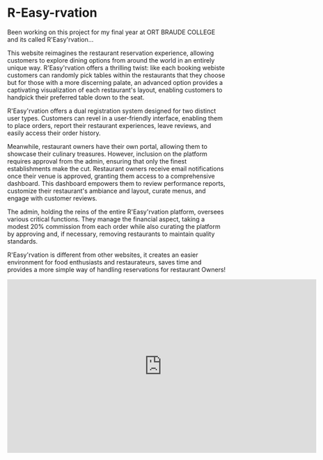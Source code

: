 # R-Easy-rvation
Been working on this project for my final year at ORT BRAUDE COLLEGE and its called R'Easy'rvation...

This website reimagines the restaurant reservation experience, allowing customers to explore dining options from around the world in an entirely unique way. R'Easy'rvation offers a thrilling twist: like each booking webiste customers can randomly pick tables within the restaurants that they choose but for those with a more discerning palate, an advanced option provides a captivating visualization of each restaurant's layout, enabling customers to handpick their preferred table down to the seat.

R'Easy'rvation offers a dual registration system designed for two distinct user types. Customers can revel in a user-friendly interface, enabling them to place orders, report their restaurant experiences, leave reviews, and easily access their order history.



Meanwhile, restaurant owners have their own portal, allowing them to showcase their culinary treasures. However, inclusion on the platform requires approval from the admin, ensuring that only the finest establishments make the cut. Restaurant owners receive email notifications once their venue is approved, granting them access to a comprehensive dashboard. This dashboard empowers them to review performance reports, customize their restaurant's ambiance and layout, curate menus, and engage with customer reviews.

The admin, holding the reins of the entire R'Easy'rvation platform, oversees various critical functions. They manage the financial aspect, taking a modest 20% commission from each order while also curating the platform by approving and, if necessary, removing restaurants to maintain quality standards. 

R'Easy'rvation is different from other websites, it creates an easier environment for food enthusiasts and restaurateurs, saves time and provides a more simple way of handling reservations for restaurant Owners!
<iframe src="https://www.linkedin.com/embed/feed/update/urn:li:ugcPost:7101433982881296384?compact=1" height="399" width="710" frameborder="0" allowfullscreen="" title="Embedded post"></iframe>
